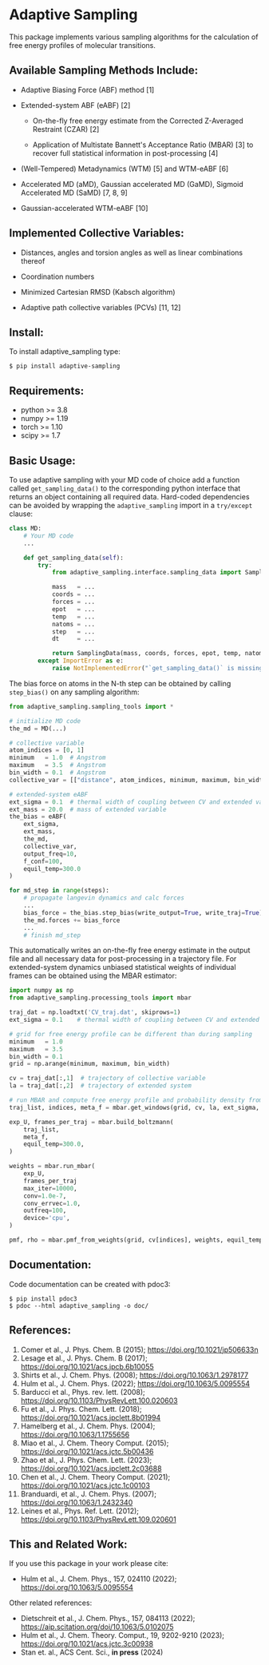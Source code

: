 Adaptive Sampling
=================

This package implements various sampling algorithms for the calculation of free energy profiles of molecular transitions. 

## Available Sampling Methods Include:
*	Adaptive Biasing Force (ABF) method [1] 
	
* 	Extended-system ABF (eABF) [2]

	* On-the-fly free energy estimate from the Corrected Z-Averaged Restraint (CZAR) [2]
	
	* Application of Multistate Bannett's Acceptance Ratio (MBAR) [3] to recover full statistical information in post-processing [4]
	
* 	(Well-Tempered) Metadynamics (WTM) [5] and WTM-eABF [6]

* 	Accelerated MD (aMD), Gaussian accelerated MD (GaMD), Sigmoid Accelerated MD (SaMD) [7, 8, 9]

*	Gaussian-accelerated WTM-eABF [10]

## Implemented Collective Variables:

*   Distances, angles and torsion angles as well as linear combinations thereof

*   Coordination numbers 

*   Minimized Cartesian RMSD (Kabsch algorithm)

*   Adaptive path collective variables (PCVs) [11, 12]

## Install:
To install adaptive_sampling type:
```shell
$ pip install adaptive-sampling
```


## Requirements:
* python >= 3.8
* numpy >= 1.19
* torch >= 1.10
* scipy >= 1.7

## Basic Usage:
To use adaptive sampling with your MD code of choice add a function called `get_sampling_data()` to the corresponding python interface that returns an object containing all required data. Hard-coded dependencies can be avoided by wrapping the `adaptive_sampling` import in a `try/except` clause:

```python
class MD:
    # Your MD code
    ...

    def get_sampling_data(self):
        try:
            from adaptive_sampling.interface.sampling_data import SamplingData

            mass   = ...
            coords = ...
            forces = ...
            epot   = ...
            temp   = ...
            natoms = ...
            step   = ...
            dt     = ...

            return SamplingData(mass, coords, forces, epot, temp, natoms, step, dt)
        except ImportError as e:
            raise NotImplementedError("`get_sampling_data()` is missing `adaptive_sampling` package") from e
```
The bias force on atoms in the N-th step can be obtained by calling `step_bias()` on any sampling algorithm:
```python
from adaptive_sampling.sampling_tools import *

# initialize MD code
the_md = MD(...)

# collective variable
atom_indices = [0, 1] 
minimum   = 1.0  # Angstrom
maximum   = 3.5  # Angstrom
bin_width = 0.1  # Angstrom 
collective_var = [["distance", atom_indices, minimum, maximum, bin_width]]

# extended-system eABF 
ext_sigma = 0.1  # thermal width of coupling between CV and extended variable in Angstrom
ext_mass = 20.0  # mass of extended variable 
the_bias = eABF(
    ext_sigma, 
    ext_mass, 
    the_md, 
    collective_var, 
    output_freq=10, 
    f_conf=100, 
    equil_temp=300.0
)

for md_step in range(steps):
    # propagate langevin dynamics and calc forces 
    ... 
    bias_force = the_bias.step_bias(write_output=True, write_traj=True)
    the_md.forces += bias_force
    ...
    # finish md_step
```
This automatically writes an on-the-fly free energy estimate in the output file and all necessary data for post-processing in a trajectory file.
For extended-system dynamics unbiased statistical weights of individual frames can be obtained using the MBAR estimator:
```python
import numpy as np
from adaptive_sampling.processing_tools import mbar

traj_dat = np.loadtxt('CV_traj.dat', skiprows=1)
ext_sigma = 0.1    # thermal width of coupling between CV and extended variable 

# grid for free energy profile can be different than during sampling
minimum   = 1.0     
maximum   = 3.5    
bin_width = 0.1    
grid = np.arange(minimum, maximum, bin_width)

cv = traj_dat[:,1]  # trajectory of collective variable
la = traj_dat[:,2]  # trajectory of extended system

# run MBAR and compute free energy profile and probability density from statistical weights
traj_list, indices, meta_f = mbar.get_windows(grid, cv, la, ext_sigma, equil_temp=300.0)

exp_U, frames_per_traj = mbar.build_boltzmann(
    traj_list, 
    meta_f, 
    equil_temp=300.0,
)

weights = mbar.run_mbar(
    exp_U,
    frames_per_traj 
    max_iter=10000,
    conv=1.0e-7,
    conv_errvec=1.0,
    outfreq=100,
    device='cpu',
)

pmf, rho = mbar.pmf_from_weights(grid, cv[indices], weights, equil_temp=300.0)
```

## Documentation:
Code documentation can be created with pdoc3:
```shell
$ pip install pdoc3
$ pdoc --html adaptive_sampling -o doc/
```
## References:
1.  Comer et al., J. Phys. Chem. B (2015); <https://doi.org/10.1021/jp506633n> 
2.  Lesage et al., J. Phys. Chem. B (2017); <https://doi.org/10.1021/acs.jpcb.6b10055>
3.  Shirts et al., J. Chem. Phys. (2008); <https://doi.org/10.1063/1.2978177>
4.  Hulm et al., J. Chem. Phys. (2022); <https://doi.org/10.1063/5.0095554>
5.  Barducci et al., Phys. rev. lett. (2008); <https://doi.org/10.1103/PhysRevLett.100.020603>
6.  Fu et al., J. Phys. Chem. Lett. (2018); <https://doi.org/10.1021/acs.jpclett.8b01994>
7.  Hamelberg et al., J. Chem. Phys. (2004); <https://doi.org/10.1063/1.1755656>
8.  Miao et al., J. Chem. Theory Comput. (2015); <https://doi.org/10.1021/acs.jctc.5b00436>
9.  Zhao et al., J. Phys. Chem. Lett. (2023); <https://doi.org/10.1021/acs.jpclett.2c03688>
10.  Chen et al., J. Chem. Theory Comput. (2021); <https://doi.org/10.1021/acs.jctc.1c00103>
11.  Branduardi, et al., J. Chem. Phys. (2007); <https://doi.org/10.1063/1.2432340>
12.  Leines et al., Phys. Ref. Lett. (2012); <https://doi.org/10.1103/PhysRevLett.109.020601>
## This and Related Work:
If you use this package in your work please cite:
* 	Hulm et al., J. Chem. Phys., 157, 024110 (2022); <https://doi.org/10.1063/5.0095554>

Other related references:
*	Dietschreit et al., J. Chem. Phys., 157, 084113 (2022); <https://aip.scitation.org/doi/10.1063/5.0102075>
*   Hulm et al., J. Chem. Theory. Comput., 19, 9202-9210 (2023); <https://doi.org/10.1021/acs.jctc.3c00938>
*   Stan et. al., ACS Cent. Sci., **in press** (2024)